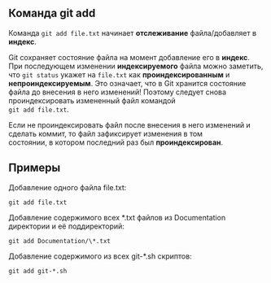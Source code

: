 ## Команда git add

Команда `git add file.txt` начинает **отслеживание** файла/добавляет в **индекс**.

Git сохраняет состояние файла на момент добавление его в **индекс**. При последующем изменении **индексируемого** файла
можно заметить, что `git status` укажет на `file.txt` как **проиндексированным** и **непроиндексируемым**.
Это означает, что в Git хранится состояние файла до внесения в него изменений! Поэтому следует снова проиндексировать
измененный файл командой  
`git add file.txt`. 

Если не проиндексировать файл после внесения в него изменений и сделать коммит, то файл зафиксирует изменения в том  
состоянии, в котором последний раз был **проиндексирован**.

## Примеры

Добавление одного файла file.txt:

`git add file.txt`

Добавление содержимого всех *.txt файлов из Documentation директории и её поддиректорий:

`git add Documentation/\*.txt`

Добавление содержимого из всех git-*.sh скриптов:

`git add git-*.sh`